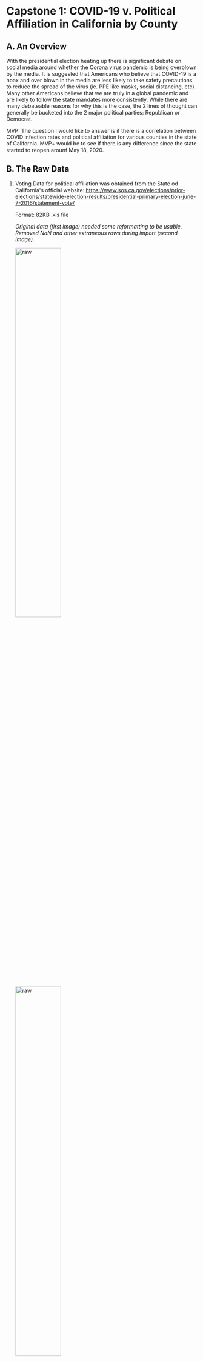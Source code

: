 # Capstone 1: COVID-19 v. Political Affiliation in California by County



## **A. An Overview** 
With the presidential election heating up there is significant debate on social media around whether the Corona virus pandemic is being overblown by the media. It is suggested that Americans who believe that COVID-19 is a hoax and over blown in the media are less likely to take safety precautions to reduce the spread of the virus (ie. PPE like masks, social distancing, etc).  Many other Americans believe that we are truly in a global pandemic and are likely to follow the state mandates more consistently. While there are many debateable reasons for why this is the case, the 2 lines of thought can generally be bucketed into the 2 major political parties: Republican or Democrat.

MVP: The question I would like to answer is if there is a correlation between COVID infection rates and political affiliation for various counties in the state of California. MVP+ would be to see if there is any difference since the state started to reopen arounf May 18, 2020.  

## **B. The Raw Data** 

1. Voting Data for political affiliation was obtained from the State od California's official website: https://www.sos.ca.gov/elections/prior-elections/statewide-election-results/presidential-primary-election-june-7-2016/statement-vote/

    Format: 82KB .xls file

    *Original data (first image) needed some reformatting to be usable. Removed NaN and other extraneous rows during import (second image).*

    <img src="images/first_read_political_data.png" alt="raw" width=50% height=50%/> <img src="images/political_clean_read_in.png" alt="raw" width=50% height=50%/>
<br>





2. COVID-19 Data by county for California was obtained from California Dept of Public Health: https://data.chhs.ca.gov/dataset/california-covid-19-hospital-data-and-case-statistics

    Format: 254 KB .csv file
    
    *This data was already pretty clean at download with very few to none formatiing issues or NaN values.* 

    <img src="images/covid_screenshot.png" alt="raw" width=50% height=50%/><img src="images/covid_info.png" alt="raw" width=50% height=50%/>
<br>

*Supplemental Data:*

3. Population by County: https://www.california-demographics.com/counties_by_population

    Format: .csv file

    <img src="images/pop_data_clean.png" alt="raw" width=50% height=50%/>



4. GeoJson Date(for maps): https://github.com/codeforamerica/click_that_hood/blob/master/public/data/california-counties.geojson 


    Format: 258KB .geojson file

    <img src="images/geojson_data_screenshot.png" alt="raw" width=50% height=50%/>


5. Coordinates for each county(for maps): http://www.ala.org/rt/magirt/publicationsab/ca

## **C. Data Visualization**
### 1. California Political Affiliation by County:
Maps, code, and data cleaning for this section can be found in notebook titled 'Cali_political_population_data_exploration.'

<img src="images/Dem_Rep_Map_1.png" alt="raw" width=50% height=50%/><img src="https://github.com/MegansColorado/Capstone_1/blob/master/images/%25_Political_Map_2.png" alt="raw" width=50% height=50%/> 

**First Political Image - Democrat v. Republican Map:**
Democratic counties tend to be along the coast and have cities with higher population densities, Republican Counties are further inland and more rural populations.

**Second Political Image - % Political Affiliation Map:**
This map goes beyond Democrat/Republican to show % of the counties political affiliation. You may notice that there are very few counties that are 'mostly' Democrat or Republican.


### 2. California COVID Rates by County
Maps, code, and data cleaning for this section can be found in notebook titled 'Cali_covid_data_exploration.'

<img src="https://github.com/MegansColorado/Capstone_1/blob/master/images/%25poptotalcases_july15_Map_3.png" alt="raw" width=50% height=50%/><img src="https://github.com/MegansColorado/Capstone_1/blob/master/images/%25popNEWcases_july15_Map_4.png" alt="raw" width=50% height=50%/>

**First COVID Image - TOTAL COVID cases as a % of population as of July 15, 2020:**
This shows total (cumulative) cases in each county and is normalized by population. 

**Second COVID Image - NEW COVID cases as a % of population as of July 15,2020:**
This is a snapshot of only new cases as of the last day data was pulled for this project. Notice the overlap from the counties in the previous map. 



### 3. Political and COVID 
Maps, code, and data cleaning for this section (and the remaining sections) can be found in the notebook titled 'Covid_Political_Data.'

*....Now that we have explored each data set individually we can set out to better understand if political affiliation is correlated to COVID cases. Its not easy to tell if they are correlated just using the above maps.  (joined data sets for the following visualizations)* 

<img src="images/dem_repub_meandailyNEWcases_Map_5.png" alt="raw" width=75% height=75%/> 

**Mean New Daily Cases for Republican vs. Democratic Counties (above):**
While not identical, it does appear that new daily cases seem to loosely mimic trends for both political affiliations.

 <img src="images/dem_repub_meandailyTOTALcases_Map_8.png" alt="raw" width=50% height=50%/><img src="images/dem_repub_meandailyTOTALcases_Map_6.png" alt="raw" width=50% height=50%/>  

**Mean TOTAL Daily Cases for Republican vs. Democratic Counties (First image above) and LOG version (Second image above):** These graphs seem to underscore that while Democratic counties have a higher % of covid cases per population, both types of counties have generally the same trajectory. There is an interesting narrowing of the lines around late June, early July where it appears Republican counties are increasing faster than Democratic counties. 

 <img src="images/dem_repub_meanTOTALcases_sliding_scale_7.png" alt="raw" width=75% height=75%/>

 **Mean TOTAL cases (all counties and all days) vs. % Republican <==> % Democrat (sliding scale):** While an interesting excersize this graph doesnt tell us much other than making it obvious that there are more Democrat Counties (36 Counties) than Republican (22 Counties)


## **D. Hypothesis Testing**
In the state of California, is political affiliation and COVID cases correlated?

**H null: there is no difference between COVID rates from Republican and Democratic Counties**

**H alt: there is a significant difference between COVID rates in Republican and Democratic Counties**
### **1. T-Test**
* Sample 1: Democratic Counties: mean county total cases by % of population   
* Sample 2: Republican Counties: mean county total cases by % of population
* alpha = .05

<img src="images/ttest.png" alt="raw" width=100% height=100%/>

*Based on the ttest returning a p-value of .046 we would fail to reject the null hypothesis.*

<img src="images/ttest_dems.png" alt="raw" width=50% height=50%/><img src="images/ttest_repubs.png" alt="raw" width=50% height=50%/>

*When we plot the samples above we see that they do not have a normal distribution... so this may not be all that helpful.*

### **2. Mann Whitney U Test**

The Mann-Whitney U test is used to compare differences between two independent groups when the dependent variable is either ordinal or continuous, but not normally distributed.

* Sample_3: July 15th (last day) snapshot - Democrats
* Sample_4: July 15 (last day) snapshot - Republicans
* alpha = .05

<img src="images/mannwhitneyu_test.png" alt="raw" width=100% height=100%/>

*Based on the Mann Whitney U test returning a P-Value of .0213 we would reject the null hypothesis.*

<img src="images/mwU_dems.png" alt="raw" width=50% height=50%/><img src="images/mwU_repubs.png" alt="raw" width=50% height=50%/>

* Histograms of Sample 3 and Sample 4 (above) showing non-normal distributions. 

### E. Linear Regression

<img src="images/linear_regression_covid_cali.png" alt="raw" width=100% height=100%/>

* Republican Counties show a growth rate for the virus is 4.5%  per day 
* Democratic Counties show a growth rate of 3.7% per day 

### **Based on the hypothesis tests and the growth rates above, and given the built in disadvantage of having higher population densities in Democratic Counties, we can conclude that there is a significant difference in COVID rates between Democratic and Republican Counties in California.**

### F. Future Actions

Moving forward we could do the same for each state in the US and consider how political messaging differs to each group from their respective parties. 
